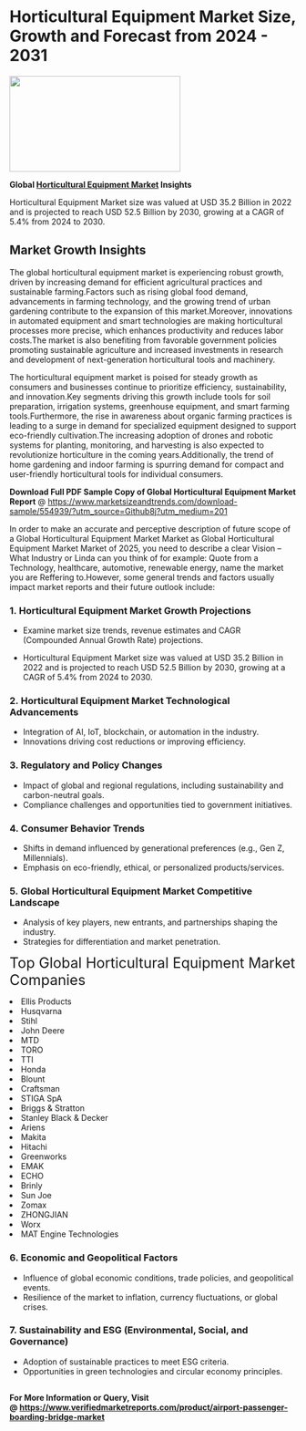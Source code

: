 <H1>Horticultural Equipment Market Size, Growth and Forecast from 2024 - 2031</H1><img class="aligncenter size-medium wp-image-584254" src="https://thirdeyenews.in/wp-content/uploads/2024/09/Global-Market-Research-300x168.jpeg" alt="" width="300" height="168" /><p><strong>Global&nbsp;<a href="https://www.marketsizeandtrends.com/download-sample/554939/?utm_source=Github8j?utm_medium=201">Horticultural Equipment Market</a> Insights</strong></p><p>Horticultural Equipment Market size was valued at USD 35.2 Billion in 2022 and is projected to reach USD 52.5 Billion by 2030, growing at a CAGR of 5.4% from 2024 to 2030.</p><p><h2>Market Growth Insights</h2> <p>The global horticultural equipment market is experiencing robust growth, driven by increasing demand for efficient agricultural practices and sustainable farming.Factors such as rising global food demand, advancements in farming technology, and the growing trend of urban gardening contribute to the expansion of this market.Moreover, innovations in automated equipment and smart technologies are making horticultural processes more precise, which enhances productivity and reduces labor costs.The market is also benefiting from favorable government policies promoting sustainable agriculture and increased investments in research and development of next-generation horticultural tools and machinery.</p> <p>The horticultural equipment market is poised for steady growth as consumers and businesses continue to prioritize efficiency, sustainability, and innovation.Key segments driving this growth include tools for soil preparation, irrigation systems, greenhouse equipment, and smart farming tools.Furthermore, the rise in awareness about organic farming practices is leading to a surge in demand for specialized equipment designed to support eco-friendly cultivation.The increasing adoption of drones and robotic systems for planting, monitoring, and harvesting is also expected to revolutionize horticulture in the coming years.Additionally, the trend of home gardening and indoor farming is spurring demand for compact and user-friendly horticultural tools for individual consumers.</p> <p><span class=""><strong>Download Full PDF Sample Copy of Global Horticultural Equipment Market Report</strong> @ <a href="https://www.marketsizeandtrends.com/download-sample/554939/?utm_source=Github8j?utm_medium=201" target="_blank">https://www.marketsizeandtrends.com/download-sample/554939/?utm_source=Github8j?utm_medium=201</a></span></p><p>In order to make an accurate and perceptive description of future scope of a Global&nbsp;Horticultural Equipment Market Market as Global&nbsp;Horticultural Equipment Market Market of 2025, you need to describe a clear Vision &ndash; What Industry or Linda can you think of for example: Quote from a Technology, healthcare, automotive, renewable energy, name the market you are Reffering to.However, some general trends and factors usually impact market reports and their future outlook include:</p><h3>1.&nbsp;<strong>Horticultural Equipment Market Growth Projections</strong></h3><ul><li>Examine market size trends, revenue estimates and CAGR (Compounded Annual Growth Rate) projections.</li><li><p>Horticultural Equipment Market size was valued at USD 35.2 Billion in 2022 and is projected to reach USD 52.5 Billion by 2030, growing at a CAGR of 5.4% from 2024 to 2030.</p></li></ul><h3>2.&nbsp;<strong>Horticultural Equipment Market Technological Advancements</strong></h3><ul><li>Integration of AI, IoT, blockchain, or automation in the industry.</li><li>Innovations driving cost reductions or improving efficiency.</li></ul><h3>3.&nbsp;<strong>Regulatory and Policy Changes</strong></h3><ul><li>Impact of global and regional regulations, including sustainability and carbon-neutral goals.</li><li>Compliance challenges and opportunities tied to government initiatives.</li></ul><h3>4.&nbsp;<strong>Consumer Behavior Trends</strong></h3><ul><li>Shifts in demand influenced by generational preferences (e.g., Gen Z, Millennials).</li><li>Emphasis on eco-friendly, ethical, or personalized products/services.</li></ul><h3>5.&nbsp;<strong>Global Horticultural Equipment Market Competitive Landscape</strong></h3><ul><li>Analysis of key players, new entrants, and partnerships shaping the industry.</li><li>Strategies for differentiation and market penetration.</li></ul><p data-pm-slice="1 1 []"><span style="color: inherit; font-family: inherit; font-size: 25px;">Top Global Horticultural Equipment Market Companies</span></p><div class="" data-test-id=""><p><li>Ellis Products</li><li> Husqvarna</li><li> Stihl</li><li> John Deere</li><li> MTD</li><li> TORO</li><li> TTI</li><li> Honda</li><li> Blount</li><li> Craftsman</li><li> STIGA SpA</li><li> Briggs & Stratton</li><li> Stanley Black & Decker</li><li> Ariens</li><li> Makita</li><li> Hitachi</li><li> Greenworks</li><li> EMAK</li><li> ECHO</li><li> Brinly</li><li> Sun Joe</li><li> Zomax</li><li> ZHONGJIAN</li><li> Worx</li><li> MAT Engine Technologies</li></p></div><h3>6.&nbsp;<strong>Economic and Geopolitical Factors</strong></h3><ul><li>Influence of global economic conditions, trade policies, and geopolitical events.</li><li>Resilience of the market to inflation, currency fluctuations, or global crises.</li></ul><h3>7.&nbsp;<strong>Sustainability and ESG (Environmental, Social, and Governance)</strong></h3><ul><li>Adoption of sustainable practices to meet ESG criteria.</li><li>Opportunities in green technologies and circular economy principles.</li></ul><h2><strong style="font-size: 14px;">For More Information or Query, Visit @&nbsp;</strong><a style="background-color: #ffffff; font-size: 14px;" href="https://www.marketsizeandtrends.com/report/horticultural-equipment-market/" target="_blank">https://www.verifiedmarketreports.com/product/airport-passenger-boarding-bridge-market</a></h2>